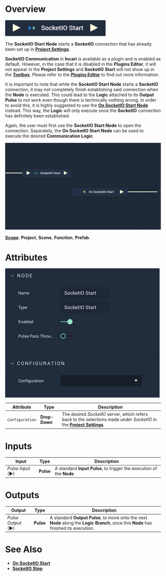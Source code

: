 # Overview

![The SocketIO Start Node.](../../../.gitbook/assets/socketiostart.png)

The **SocketIO Start Node** starts a **SocketIO** connection that has already been set up in [**Project Settings**](../../../modules/project-settings/socketio.md).

**SocketIO Communication** in **Incari** is available as a plugin and is enabled as default. However, in the case that it is disabled in the **Plugins Editor**, it will not appear in the **Project Settings** and **SocketIO Start** will not show up in the [**Toolbox**](../../overview.md). Please refer to the [**Plugins Editor**](../../../modules/plugins/communication/socketiomanager.md) to find out more information.

It is important to note that while the **SocketIO Start Node** starts a **SocketIO** connection, it may not completely finish establishing
said connection when the **Node** is executed. This could lead to the **Logic** attached to its **Output Pulse** 
to not work even though there is technically nothing wrong. In order to avoid this, it is highly suggested to use 
the [**On SocketIO Start Node**](events/onsocketiostart.md) instead. This way, the **Logic** will only execute once the **SocketIO** connection has definitely been established. 

Again, the user must first use the **SocketIO Start Node** to open the connection. Separately, the **On SocketIO Start Node** can be used to execute the desired **Communication Logic**.

![SocketIO Start and On SocketIO Start Configuration](../../../.gitbook/assets/socketiostartexample.png)

[**Scope**](../overview.md#scopes): **Project**, **Scene**, **Function**, **Prefab**.

# Attributes

![The SocketIO Start Node Attributes.](../../../.gitbook/assets/socketiostartattributesnotevent.png)

|Attribute|Type|Description|
|---|---|---|
|`Configuration`|**Drop-Down**|The desired _SocketIO_ server, which refers back to the selections made under *SocketIO* in the [**Project Settings**](../../../modules/project-settings/socketio.md).| 

# Inputs

|Input|Type|Description|
|---|---|---|
|*Pulse Input* (►)|**Pulse**|A standard **Input Pulse**, to trigger the execution of the **Node**.|

# Outputs

|Output|Type|Description|
|---|---|---|
|*Pulse Output* (►)|**Pulse**|A standard **Output Pulse**, to move onto the next **Node** along the **Logic Branch**, once this **Node** has finished its execution.|

# See Also

* [**On SocketIO Start**](events/onsocketiostart.md)
* [**SocketIO Stop**](socketiostop.md)

